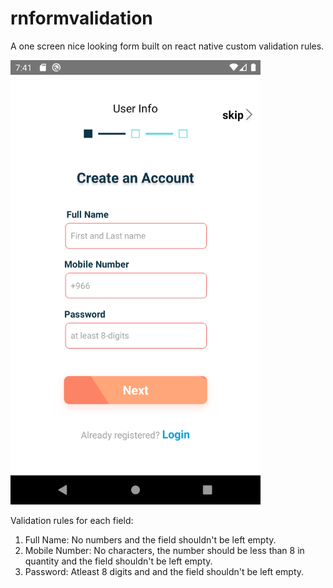 # rnformvalidation
A one screen nice looking form built on react native custom validation rules.

<img src="./imgs/screen_screenshot.png" alt="screenshot of the react native form screen" width="400"/>


Validation rules for each field:

1. Full Name: No numbers and the field shouldn't be left empty.
2. Mobile Number: No characters, the number should be less than 8 in quantity and the field shouldn't be left empty.
3. Password: Atleast 8 digits and and the field shouldn't be left empty.

